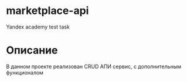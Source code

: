 # marketplace-api #
Yandex academy test task

# Описание #
В данном проекте реализован CRUD АПИ сервис, с дополнительным функционалом